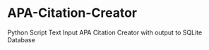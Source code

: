 # APA-Citation-Creator
Python Script Text Input APA Citation Creator with output to SQLite Database
